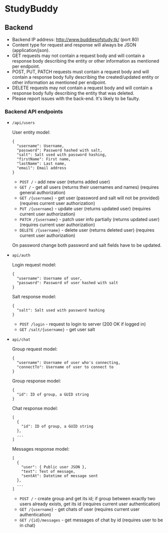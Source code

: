 # StudyBuddy

## Backend

* Backend IP address: http://www.buddiesofstudy.tk/ (port 80)
* Content type for request and response will always be JSON (application/json).
* GET requests may not contain a request body and will contain a response body describing the entity or other information as mentioned per endpoint.
* POST, PUT, PATCH requests must contain a request body and will contain a response body fully describing the created/updated entity or other information as mentioned per endpoint.
* DELETE requests may not contain a request body and will contain a response body fully describing the entity that was deleted.
* Please report issues with the back-end. It's likely to be faulty.

### Backend API endpoints
  * `/api/users`
  
      User entity model:
      ```
      {
        "username": Username,
        "password": Password hashed with salt,
        "salt": Salt used with password hashing,
        "firstName": First name,
        "lastName": Last name,
        "email": Email address
      }
      ```
    * `POST /` - add new user  (returns added user)
    * `GET /` - get all users (returns their usernames and names) (requires general authorization)
    * `GET /{username}` - get user (password and salt will not be provided) (requires current user authorization)
    * `PUT /{username}` - update user (returns updated user) (requires current user authorization)
    * `PATCH /{username}` - patch user info partially (returns updated user) (requires current user authorization)
    * `DELETE /{username}` - delete user (returns deleted user) (requires current user authorization)
    
    On password change both password and salt fields have to be updated.
  * `api/auth`
  
    Login request model:
    ```
    {
      "username": Username of user,
      "password": Password of user hashed with salt
    }
    ```
    
    Salt response model:
    ```
    {
      "salt": Salt used with password hashing
    }
    ```
    * `POST /login` - request to login to server (200 OK if logged in)
    * `GET /salt/{username}` - get user salt
  * `api/chat`
  
    Group request model:
    ```
    {
      "username": Username of user who's connecting,
      "connectTo": Username of user to connect to
    }
    ```
    
    Group response model:
    ```
    {
      "id": ID of group, a GUID string
    }
    ```
    
    Chat response model:
    ```
    [
      {
        "id": ID of group, a GUID string
      },
      ...
    ]
    ```
    
    Messages response model:
    ```
    [
      {
        "user": { Public user JSON },
        "text": Text of message,
        "sentAt": Datetime of message sent
      },
      ...
    ]
    ```
    * `POST /` - create group and get its id; if group between exactly two users already exists, get its id (requires current user authentication)
    * `GET /{username}` - get chats of user (requires current user authentication)
    * `GET /{id}/messages` - get messages of chat by id (requires user to be in chat)
